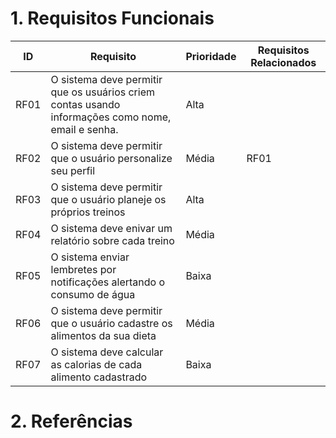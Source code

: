 # 1. Requisitos Funcionais

  |  ID |  Requisito   | Prioridade  |  Requisitos Relacionados   |
|---|---|---|---|
| RF01  | O sistema deve permitir que os usuários criem contas usando informações como nome, email e senha. |  Alta |   |
| RF02  | O sistema deve permitir que o usuário personalize seu perfil  | Média  | RF01  |
| RF03  | O sistema deve permitir que o usuário planeje os próprios treinos  | Alta  |   |
|RF04| O sistema deve enivar um relatório sobre cada treino| Média| |
| RF05| O sistema enviar lembretes por notificações alertando o consumo de água| Baixa| |
| RF06 | O sistema deve permitir que o usuário cadastre os alimentos da sua dieta | Média| |
| RF07| O sistema deve calcular as calorias de cada alimento cadastrado| Baixa | |


# 2. Referências
